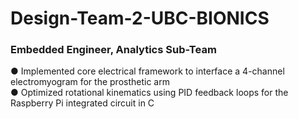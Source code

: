 # Design-Team-2-UBC-BIONICS
### Embedded Engineer, Analytics Sub-Team

● Implemented core electrical framework to interface a 4-channel electromyogram for the prosthetic arm             
● Optimized rotational kinematics using PID feedback loops for the Raspberry Pi integrated circuit in C           

